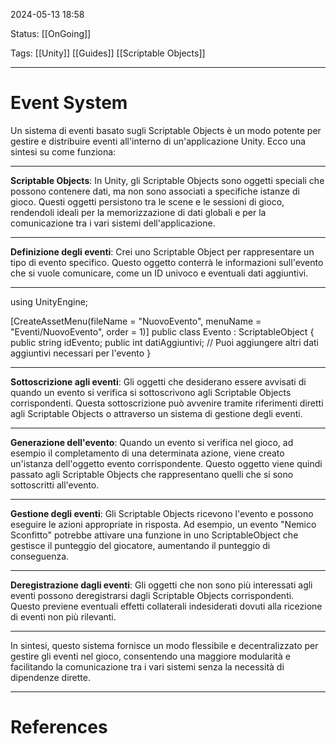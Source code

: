 2024-05-13 18:58

Status: [[OnGoing]]

Tags: [[Unity]] [[Guides]] [[Scriptable Objects]]

---
# Event System

Un sistema di eventi basato sugli Scriptable Objects è un modo potente per gestire e distribuire eventi all'interno di un'applicazione Unity. Ecco una sintesi su come funziona:

---

 **Scriptable Objects**: In Unity, gli Scriptable Objects sono oggetti speciali che possono contenere dati, ma non sono associati a specifiche istanze di gioco. Questi oggetti persistono tra le scene e le sessioni di gioco, rendendoli ideali per la memorizzazione di dati globali e per la comunicazione tra i vari sistemi dell'applicazione.
 
---

**Definizione degli eventi**: Crei uno Scriptable Object per rappresentare un tipo di evento specifico. Questo oggetto conterrà le informazioni sull'evento che si vuole comunicare, come un ID univoco e eventuali dati aggiuntivi.

---

 using UnityEngine;

\[CreateAssetMenu(fileName = "NuovoEvento", menuName = "Eventi/NuovoEvento", order = 1)]
public class Evento : ScriptableObject
\{
	public string idEvento;
	public int datiAggiuntivi;
	// Puoi aggiungere altri dati aggiuntivi necessari per l'evento
\}

---

**Sottoscrizione agli eventi**: Gli oggetti che desiderano essere avvisati di quando un evento si verifica si sottoscrivono agli Scriptable Objects corrispondenti. Questa sottoscrizione può avvenire tramite riferimenti diretti agli Scriptable Objects o attraverso un sistema di gestione degli eventi.

---

**Generazione dell'evento**: Quando un evento si verifica nel gioco, ad esempio il completamento di una determinata azione, viene creato un'istanza dell'oggetto evento corrispondente. Questo oggetto viene quindi passato agli Scriptable Objects che rappresentano quelli che si sono sottoscritti all'evento.

---

**Gestione degli eventi**: Gli Scriptable Objects ricevono l'evento e possono eseguire le azioni appropriate in risposta. Ad esempio, un evento "Nemico Sconfitto" potrebbe attivare una funzione in uno ScriptableObject che gestisce il punteggio del giocatore, aumentando il punteggio di conseguenza.

---

**Deregistrazione dagli eventi**: Gli oggetti che non sono più interessati agli eventi possono deregistrarsi dagli Scriptable Objects corrispondenti. Questo previene eventuali effetti collaterali indesiderati dovuti alla ricezione di eventi non più rilevanti.

---

In sintesi, questo sistema fornisce un modo flessibile e decentralizzato per gestire gli eventi nel gioco, consentendo una maggiore modularità e facilitando la comunicazione tra i vari sistemi senza la necessità di dipendenze dirette.

---
# References
